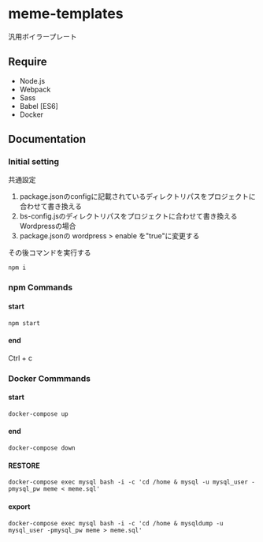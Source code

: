 # meme-templates
汎用ボイラープレート

## Require
+ Node.js
+ Webpack
+ Sass
+ Babel [ES6]
+ Docker

## Documentation

### Initial setting
共通設定
1. package.jsonのconfigに記載されているディレクトリパスをプロジェクトに合わせて書き換える
2. bs-config.jsのディレクトリパスをプロジェクトに合わせて書き換える
Wordpressの場合
3. package.jsonの wordpress > enable を"true"に変更する

その後コマンドを実行する
```
npm i
```

### npm Commands
#### start
```
npm start
```
#### end
Ctrl + c

### Docker Commmands

#### start
```
docker-compose up
```
#### end
```
docker-compose down
```
#### RESTORE
```
docker-compose exec mysql bash -i -c 'cd /home & mysql -u mysql_user -pmysql_pw meme < meme.sql'
```  
#### export
```
docker-compose exec mysql bash -i -c 'cd /home & mysqldump -u mysql_user -pmysql_pw meme > meme.sql'
```

